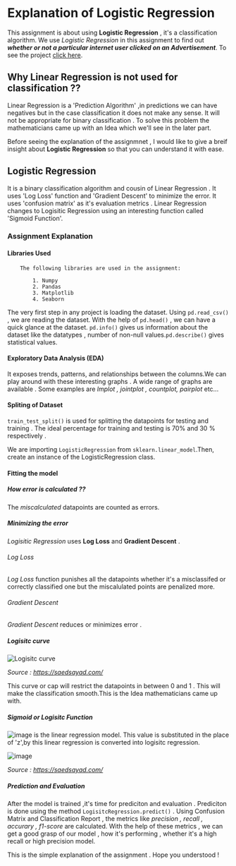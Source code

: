 # Explanation of Logistic Regression

This assignment is about using **Logistic Regression** , it's a classification algorithm. We use _Logistic Regression_ in this assignment to find out _**whether or not a particular internet user clicked on an Advertisement**_. To see the project [click here](https://github.com/young-ai-expert/Assignment_Explanation/blob/main/Logistic_Regression_Assignment.ipynb).

## Why Linear Regression is not used for classification ??

Linear Regression is a 'Prediction Algorithm' ,in predictions we can have negatives but in the case classification it does not make any sense. It will not be appropriate for binary classification . To solve this problem the mathematicians came up with an Idea which we'll see in the later part.

Before seeing the explanation of the assignmnet , I would like to give a breif insight about **Logistic Regression** so that you can understand it with ease.

## Logistic Regression

It is a binary classification algorithm and cousin of Linear Regression . It uses 'Log Loss' function and 'Gradient Descent' to minimize the error. It uses 'confusion matrix' as it's evaluation metrics . Linear Regression changes to Logisitic Regression using an interesting function called 'Sigmoid Function'.
    
### Assignment Explanation

#### Libraries Used
    
        The following libraries are used in the assignment:
        
            1. Numpy 
            2. Pandas 
            3. Matplotlib 
            4. Seaborn 

  The very first step in any project is loading the dataset. Using `pd.read_csv()` , we are reading the dataset. With the help of `pd.head()` , we can have a quick glance at the dataset. `pd.info()` gives us information about the dataset like the datatypes , number of non-null values.`pd.describe()` gives statistical values.
  
####  Exploratory Data Analysis (EDA)

It exposes trends, patterns, and relationships between the columns.We can play around with these interesting graphs . A wide range of graphs are available . Some examples are _lmplot , jointplot , countplot, pairplot_ etc...

#### Spliting of Dataset

`train_test_split()` is used for splitting the datapoints for testing and training . The ideal percentage for training and testing is 70% and 30 % respectively . 

We are importing `LogisticRegression` from `sklearn.linear_model`.Then, create an instance of the LogisticRegression class.

#### Fitting the model

  ##### How error is calculated ??
  
  The _miscalculated_ datapoints are counted as errors.
  
  ##### Minimizing the error

   _Logisitic Regression_ uses **Log Loss** and **Gradient Descent** .
   
   ###### Log Loss
   
   _Log Loss_ function punishes all the datapoints whether it's a misclassifed or correctly classified one but the miscalulated points are penalized more.
   
   ###### Gradient Descent 
   
   _Gradient Descent_ reduces or minimizes error .
 
   ##### Logisitc curve

   ![Logisitc curve](https://user-images.githubusercontent.com/78351203/118348479-455ed080-b568-11eb-9ab6-b40a5314a7df.png)
   
   _Source : https://saedsayad.com/_



   This curve or cap will restrict the datapoints in between 0 and 1 . This will make the classification smooth.This is the Idea mathematicians came up with.

   ##### Sigmoid or Logisitc Function

   ![image](https://user-images.githubusercontent.com/78351203/118348771-19444f00-b56a-11eb-836e-46e697fd7848.png) is the linear regression model. This value is substituted in the place of 'z',by this linear regression is converted into logisitc regression.

   ![image](https://user-images.githubusercontent.com/78351203/118348651-6ffd5900-b569-11eb-9eeb-fb2c3b7c3f36.png)
   
   _Source : https://saedsayad.com/_



##### Prediction and Evaluation

After the model is trained ,it's time for prediciton and evaluation . Prediciton is done using the method `LogisitcRegression.predict()` . Using Confusion Matrix and Classification Report , the metrics like _precision , recall , accurary , f1-score_ are calculated. With the help of these metrics , we can get a good grasp of our model , how it's performing , whether it's a high recall or high precision model.

This is the simple explanation of the assignment . Hope you understood !

